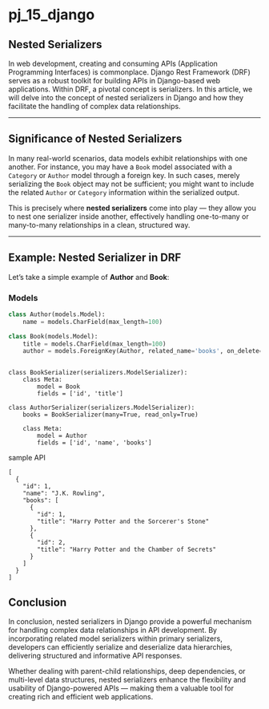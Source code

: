 # pj_15_django  
##  Nested Serializers

In web development, creating and consuming APIs (Application Programming Interfaces) is commonplace. Django Rest Framework (DRF) serves as a robust toolkit for building APIs in Django-based web applications. Within DRF, a pivotal concept is serializers. In this article, we will delve into the concept of nested serializers in Django and how they facilitate the handling of complex data relationships.

---

##  Significance of Nested Serializers

In many real-world scenarios, data models exhibit relationships with one another. For instance, you may have a `Book` model associated with a `Category` or `Author` model through a foreign key. In such cases, merely serializing the `Book` object may not be sufficient; you might want to include the related `Author` or `Category` information within the serialized output.  

This is precisely where **nested serializers** come into play — they allow you to nest one serializer inside another, effectively handling one-to-many or many-to-many relationships in a clean, structured way.

---

##  Example: Nested Serializer in DRF

Let’s take a simple example of **Author** and **Book**:

###  Models

```python
class Author(models.Model):
    name = models.CharField(max_length=100)

class Book(models.Model):
    title = models.CharField(max_length=100)
    author = models.ForeignKey(Author, related_name='books', on_delete=models.CASCADE)

```
```Serializer

class BookSerializer(serializers.ModelSerializer):
    class Meta:
        model = Book
        fields = ['id', 'title']

class AuthorSerializer(serializers.ModelSerializer):
    books = BookSerializer(many=True, read_only=True)

    class Meta:
        model = Author
        fields = ['id', 'name', 'books']
 ```
sample API
```
[
  {
    "id": 1,
    "name": "J.K. Rowling",
    "books": [
      {
        "id": 1,
        "title": "Harry Potter and the Sorcerer's Stone"
      },
      {
        "id": 2,
        "title": "Harry Potter and the Chamber of Secrets"
      }
    ]
  }
]
```
## Conclusion
In conclusion, nested serializers in Django provide a powerful mechanism for handling complex data relationships in API development. By incorporating related model serializers within primary serializers, developers can efficiently serialize and deserialize data hierarchies, delivering structured and informative API responses.

Whether dealing with parent-child relationships, deep dependencies, or multi-level data structures, nested serializers enhance the flexibility and usability of Django-powered APIs — making them a valuable tool for creating rich and efficient web applications.
